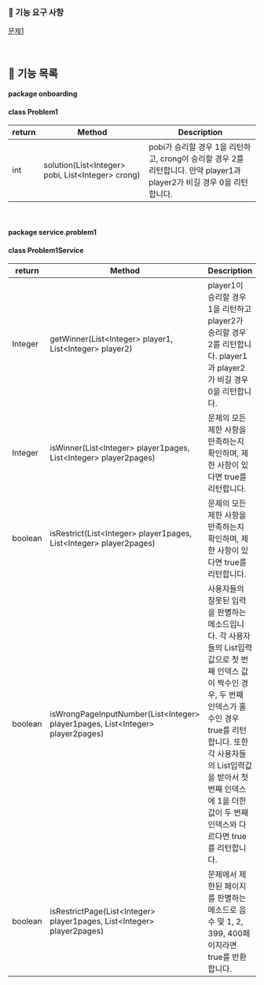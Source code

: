 ### 🚀 기능 요구 사항

[문제1](../PROBLEM1.md)

<br>

## 📃 기능 목록

#### package onboarding

#### class Problem1

| return | Method                                              | Description                                                  |
| ------ | --------------------------------------------------- | ------------------------------------------------------------ |
| int    | solution(List\<Integer> pobi, List\<Integer> crong) | pobi가 승리할 경우 1을 리턴하고, crong이 승리할 경우 2를 리턴합니다. 만약 player1과 player2가 비길 경우 0을 리턴합니다. |

<br>

#### package service.problem1

#### class Problem1Service

| return  | Method                                                       | Description                                                  |
| ------- | ------------------------------------------------------------ | ------------------------------------------------------------ |
| Integer | getWinner(List\<Integer> player1, List\<Integer> player2)    | player1이 승리할 경우 1을 리턴하고 player2가 승리할 경우 2를 리턴합니다. player1과 player2가 비길 경우 0을 리턴합니다. |
| Integer | isWinner(List\<Integer> player1pages, List\<Integer> player2pages) | 문제의 모든 제한 사항을 만족하는지 확인하며, 제한 사항이 있다면 true를 리턴합니다. |
| boolean | isRestrict(List\<Integer> player1pages, List\<Integer> player2pages) | 문제의 모든 제한 사항을 만족하는지 확인하며, 제한 사항이 있다면 true를 리턴합니다. |
| boolean | isWrongPageInputNumber(List\<Integer> player1pages, List\<Integer> player2pages) | 사용자들의 잘못된 입력을 판별하는 메소드입니다. 각 사용자들의 List입력값으로 첫 번째 인덱스 값이 짝수인 경우, 두 번째 인덱스가 홀수인 경우 true를 리턴합니다. 또한 각 사용자들의 List입력값을 받아서 첫 번째 인덱스에 1을 더한 값이 두 번째 인덱스와 다르다면 true를 리턴합니다. |
| boolean | isRestrictPage(List\<Integer> player1pages, List\<Integer> player2pages) | 문제에서 제한된 페이지를 판별하는 메소드로 음수 및 1, 2, 399, 400페이지라면 true를 반환합니다. |
